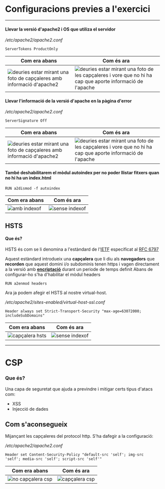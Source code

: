 # Configuracions previes a l'exercici 
---
#### Llevar la versió d'apache2 i OS que utiliza el servidor
*/etc/apache2/apache2.conf*
``` 
ServerTokens ProductOnly
```
| Com era abans | Com és ara|
| ----------- | ----------- |
|![deuries estar mirant una foto de capçaleres amb informació d'apache2](./images/pre_ServerTokens.png) | ![deuries estar mirant una foto de les capçaleres i vore que no hi ha cap que aporte informació de l'apache](./images/post_ServerTokens.png)  |

#### Llevar l'informació de la versió d'apache en la pàgina d'error 
*/etc/apache2/apache2.conf*
``` 
ServerSignature Off
```
| Com era abans | Com és ara|
| ----------- | ----------- |
|![deuries estar mirant una foto de capçaleres amb informació d'apache2](./images/pre_ServerSignature.png) | ![deuries estar mirant una foto de les capçaleres i vore que no hi ha cap que aporte informació de l'apache](./images/post_ServerSignature.png)  |


#### També deshabilitarem el mòdul autoindex per no poder llistar fitxers quan no hi ha un index.html
```
RUN a2dismod -f autoindex
```
| Com era abans | Com és ara|
| ----------- | ----------- |
|![amb indexof](./images/pre_indexof.png) | ![sense indexof](./images/post_indexof.png)  |


## HSTS
#### Que és?
HSTS és com se li denomina a l'estàndard de l'[IETF](https://ca.wikipedia.org/wiki/Internet_Engineering_Task_Force) 
especificat al [RFC 6797](https://datatracker.ietf.org/doc/html/rfc6797)

Aquest estàndard introdueix una **capçalera** que li diu als **navegadors**
que **recorden** que aquest domini i/o subdominis tenen https i vagen directament 
a la versió amb **[encriptació](https://en.wikipedia.org/wiki/Transport_Layer_Security)** durant un periode de temps definit
Abans de configurar-ho s'ha d'habilitar el mòdul headers
```
RUN a2enmod headers
```

Ara ja podem afegir el HSTS al nostre virtual-host.

*/etc/apache2/sites-enabled/virtual-host-ssl.conf*
```
Header always set Strict-Transport-Security "max-age=63072000; includeSubDomains"
```
| Com era abans | Com és ara|
| ----------- | ----------- |
|![capçalera hsts](./images/pre_hsts.png) | ![sense indexof](./images/post_hsts.png)  |

---

# CSP
### Que és?
Una capa de seguretat que ajuda a previndre
i mitigar certs tipus d'atacs com:
- XSS
- Injecció de dades


## Com s'aconsegueix
Mijançant les capçaleres del protocol http. S'ha dafegir a la
configuració:

*/etc/apache2/apache2.conf*
```
Header set Content-Security-Policy "default-src 'self'; img-src 'self'; media-src 'self'; script-src 'self'"
```
| Com era abans | Com és ara|
| ----------- | ----------- |
|![no capçalera csp](./images/pre_csp.png) | ![capçalera csp](./images/post_csp.png)  |


